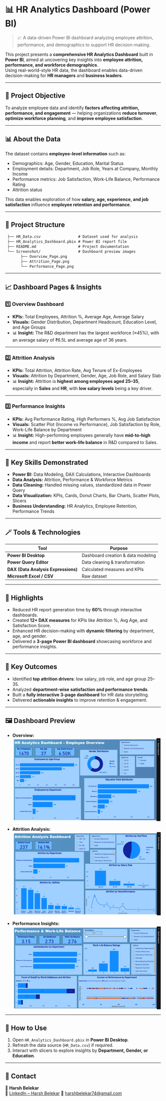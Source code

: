 # 📊 HR Analytics Dashboard (Power BI)

> 📈 A data-driven Power BI dashboard analyzing employee attrition, performance, and demographics to support HR decision-making.

This project presents a **comprehensive HR Analytics Dashboard** built in **Power BI**, aimed at uncovering key insights into **employee attrition, performance, and workforce demographics**.  
Using real-world-style HR data, the dashboard enables data-driven decision-making for **HR managers** and **business leaders**.

---

## 🧠 Project Objective

To analyze employee data and identify **factors affecting attrition, performance, and engagement** — helping organizations **reduce turnover**, **optimize workforce planning**, and **improve employee satisfaction**.

---

## 📊 About the Data

The dataset contains **employee-level information** such as:
- Demographics: Age, Gender, Education, Marital Status  
- Employment details: Department, Job Role, Years at Company, Monthly Income  
- Performance metrics: Job Satisfaction, Work-Life Balance, Performance Rating  
- Attrition status  

This data enables exploration of how **salary, age, experience, and job satisfaction** influence **employee retention and performance**.

---

## 📂 Project Structure
```
 ├── HR_Data.csv                 # Dataset used for analysis
 ├── HR_Analytics_Dashboard.pbix # Power BI report file
 ├── README.md                   # Project documentation
 └── Screenshot/                 # Dashboard preview images
       ├── Overview_Page.png
       ├── Attrition_Page.png
       └── Performance_Page.png
```

---

## 📈 Dashboard Pages & Insights

### **1️⃣ Overview Dashboard**
- **KPIs:** Total Employees, Attrition %, Average Age, Average Salary  
- **Visuals:** Gender Distribution, Department Headcount, Education Level, and Age Groups  
- 📊 **Insight:** The R&D department has the largest workforce (≈45%), with an average salary of ₹6.5L and average age of 36 years.

---

### **2️⃣ Attrition Analysis**
- **KPIs:** Total Attrition, Attrition Rate, Avg Tenure of Ex-Employees  
- **Visuals:** Attrition by Department, Gender, Age, Job Role, and Salary Slab  
- 📊 **Insight:** Attrition is **highest among employees aged 25–35**, especially in **Sales** and **HR**, with **low salary levels** being a key driver.

---

### **3️⃣ Performance Insights**
- **KPIs:** Avg Performance Rating, High Performers %, Avg Job Satisfaction  
- **Visuals:** Scatter Plot (Income vs Performance), Job Satisfaction by Role, Work-Life Balance by Department  
- 📊 **Insight:** High-performing employees generally have **mid-to-high income** and report **better work-life balance** in R&D compared to Sales.

---

## 🧩 Key Skills Demonstrated
- **Power BI:** Data Modeling, DAX Calculations, Interactive Dashboards  
- **Data Analysis:** Attrition, Performance & Workforce Metrics  
- **Data Cleaning:** Handled missing values, standardized data in Power Query  
- **Data Visualization:** KPIs, Cards, Donut Charts, Bar Charts, Scatter Plots, Slicers  
- **Business Understanding:** HR Analytics, Employee Retention, Performance Trends  

---

## 🪄 Tools & Technologies
| Tool | Purpose |
|------|----------|
| **Power BI Desktop** | Dashboard creation & data modeling |
| **Power Query Editor** | Data cleaning & transformation |
| **DAX (Data Analysis Expressions)** | Calculated measures and KPIs |
| **Microsoft Excel / CSV** | Raw dataset |

---

## 🌟 Highlights
- Reduced HR report generation time by **60%** through interactive dashboards.  
- Created **12+ DAX measures** for KPIs like Attrition %, Avg Age, and Satisfaction Score.  
- Enhanced HR decision-making with **dynamic filtering** by department, age, and gender.  
- Delivered a **3-page Power BI dashboard** showcasing workforce and performance insights.

---

## 🚀 Key Outcomes
- Identified **top attrition drivers**: low salary, job role, and age group 25–35.  
- Analyzed **department-wise satisfaction and performance trends**.  
- Built a **fully interactive 3-page dashboard** for HR data storytelling.  
- Delivered **actionable insights** to improve retention & engagement.  

---

## 🖼️ Dashboard Preview
- **Overview:**  
![Overview](Screenshot/Overview_Page.png)

- **Attrition Analysis:**  
![Attrition](Screenshot/Attrition_Page.png)

- **Performance Insights:**  
![Performance](Screenshot/Performance_Page.png)

---

## 🧾 How to Use
1. Open `HR_Analytics_Dashboard.pbix` in **Power BI Desktop**.  
2. Refresh the data source (`HR_Data.csv`) if required.  
3. Interact with slicers to explore insights by **Department, Gender, or Education**.  

---

## 📧 Contact 

👤 **Harsh Belekar**  
🔗 [LinkedIn – Harsh Belekar](https://www.linkedin.com/in/harshbelekar)
📧 harshbelekar74@gmail.com

